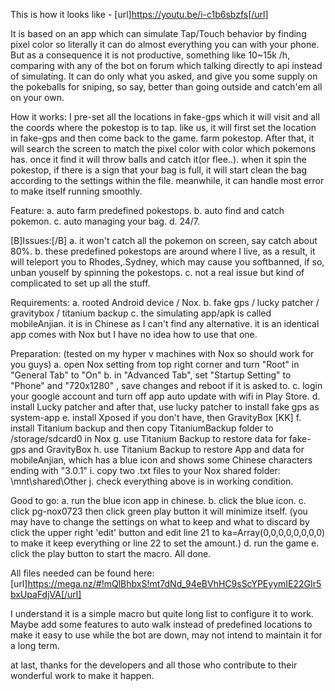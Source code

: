 This is how it looks like - [url]https://youtu.be/i-c1b6sbzfs[/url]

It is based on an app which can simulate Tap/Touch behavior by finding pixel color so literally it can do almost everything you can with your phone. But as a consequence it is not productive, something like 10~15k /h, comparing with any of the bot on forum which talking directly to api instead of simulating. It can do only what you asked, and give you some supply on the pokeballs for sniping, so say, better than going outside and catch'em all on your own.

How it works:
I pre-set all the locations in fake-gps which it will visit and all the coords where the pokestop is to tap. like us, it will first set the location in fake-gps and then come back to the game. farm pokestop. After that, it will search the screen to match the pixel color with color which pokemons has. once it find it will throw balls and catch it(or flee..). when it spin the pokestop, if there is a sign that your bag is full, it will start clean the bag according to the settings within the file. meanwhile, it can handle most error to make itself running smoothly.

Feature:
a. auto farm predefined pokestops. 
b. auto find and catch pokemon.
c. auto managing your bag.
d. 24/7.

[B]Issues:[/B]
a. it won't catch all the pokemon on screen, say catch about 80%.
b. these predefined pokestops are around where I live, as a result, it will teleport you to Rhodes,.Sydney, which may cause you softbanned, if so, unban youself by spinning the pokestops. 
c. not a real issue but kind of complicated to set up all the stuff.

Requirements: 
a. rooted Android device / Nox.
b. fake gps / lucky patcher / gravitybox / titanium backup 
c. the simulating app/apk is called mobileAnjian. it is in Chinese as I can't find any alternative. it is an identical app comes with Nox but I have no idea how to use that one.

Preparation: (tested on my hyper v machines with Nox so should work for you guys)
a. open Nox setting from top right corner and turn "Root" in "General Tab" to "On"
b. in "Advanced Tab", set "Startup Setting" to "Phone" and "720x1280" , save changes and reboot if it is asked to.
c. login your google account and turn off app auto update with wifi in Play Store.
d. install Lucky patcher and after that, use lucky patcher to install fake gps as system-app
e. install Xposed if you don't have, then GravityBox [KK]
f. install Titanium backup and then copy TitaniumBackup folder to /storage/sdcard0 in Nox
g. use Titanium Backup to restore data for fake-gps and GravityBox
h. use Titanium Backup to restore App and data for mobileAnjian, which has a blue icon and shows some Chinese characters ending with "3.0.1" 
i. copy two .txt files to your Nox shared folder: \mnt\shared\Other
j. check everything above is in working condition.

Good to go:
a. run the blue icon app in chinese.
b. click the blue icon.
c. click pg-nox0723 then click green play button it will minimize itself. (you may have to change the settings on what to keep and what to discard by click the upper right 'edit' button and edit line 21 to ka=Array(0,0,0,0,0,0,0,0) to make it keep everything or line 22 to set the amount.)
d. run the game
e. click the play button to start the macro.
All done.

All files needed can be found here: [url]https://mega.nz/#!mQlBhbxS!mt7dNd_94eBVhHC9sScYPEyymIE22GIr5bxUpaFdjVA[/url]

I understand it is a simple macro but quite long list to configure it to work. Maybe add some features to auto walk instead of predefined locations to make it easy to use while the bot are down, may not intend to maintain it for a long term.

at last, thanks for the developers and all those who contribute to their wonderful work to make it happen.
